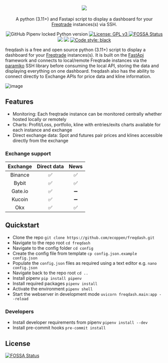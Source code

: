 <h1 align="center">
<img src="https://user-images.githubusercontent.com/51025241/209450888-c9160c81-38d8-44dd-93d9-96b4a6922074.png">
</h1>

<p align="center">
A python (3.11+) and Fastapi script to display a dashboard for your <a target="_blank" href="https://www.freqtrade.io/en/stable/">Freqtrade</a> instances(s) via SSH.
</p>
<p align="center">
<img alt="GitHub Pipenv locked Python version" src="https://img.shields.io/github/pipenv/locked/python-version/ecoppen/freqdash"> 
<a href="https://github.com/ecoppen/freqdash/blob/main/LICENSE"><img alt="License: GPL v3" src="https://img.shields.io/badge/License-GPLv3-blue.svg">
<a href="https://app.fossa.com/projects/git%2Bgithub.com%2Fecoppen%2Ffreqdash?ref=badge_shield"><img alt="FOSSA Status" src="https://app.fossa.com/api/projects/git%2Bgithub.com%2Fecoppen%2Ffreqdash.svg?type=shield"></a>
<a href="https://codecov.io/gh/ecoppen/freqdash"><img src="https://codecov.io/gh/ecoppen/freqdash/branch/main/graph/badge.svg?token=4XCZZ6MFPH"/></a>
<a href="https://codeclimate.com/github/ecoppen/freqdash/maintainability"><img src="https://api.codeclimate.com/v1/badges/c5663e3c743c988ea0e1/maintainability" /></a>
<a href="https://github.com/psf/black"><img alt="Code style: black" src="https://img.shields.io/badge/code%20style-black-000000.svg"></a>
</p>

freqdash is a free and open source python (3.11+) script to display a dashboard for your <a target="_blank" href="https://www.freqtrade.io/en/stable/">Freqtrade</a> instances(s). 
It is built on the <a target="_blank" href="https://fastapi.tiangolo.com/">FastApi</a> framework and connects to local/remote Freqtrade instances via the <a target="_blank" href="https://www.paramiko.org/">paramiko</a> SSH library before consuming the local API, storing the data and displaying everything on one dashboard.
freqdash also has the ability to connect directly to Exchange APIs for price data and kline information. 

![image](https://user-images.githubusercontent.com/51025241/226862169-bc2d8767-d453-4e41-9bcc-77463a4e0329.png)

## Features
- Monitoring: Each freqtrade instance can be monitored centrally whether hosted locally or remotely
- Charts: Profit/Loss, portfolio, kline with entries/exits charts available for each instance and exchange
- Direct exchange data: Spot and futures pair prices and klines accessible directly from the exchange

### Exchange support
| Exchange | Direct data | News |
|:--------:|:-----------:|:----:|
|  Binance |      ✅      |   ✅  |
|   Bybit  |      ✅      |   ✅  |
|  Gate.io |      ✅      |   ➖  |
|  Kucoin  |      ✅      |   ➖  |
|    Okx   |      ✅      |   ✅  |

## Quickstart

- Clone the repo `git clone https://github.com/ecoppen/freqdash.git`
- Navigate to the repo root `cd freqdash`
- Navigate to the config folder `cd config`
- Create the config file from template `cp config.json.example config.json`
- Populate the `config.json` files as required using a text editor e.g. `nano config.json`
- Navigate back to the repo root `cd ..`
- Install pipenv `pip install pipenv`
- Install required packages `pipenv install`
- Activate the environment `pipenv shell`
- Start the webserver in development mode `uvicorn freqdash.main:app --reload`

### Developers
- Install developer requirements from pipenv `pipenv install --dev`
- Install pre-commit hooks `pre-commit install`


## License
[![FOSSA Status](https://app.fossa.com/api/projects/git%2Bgithub.com%2Fecoppen%2Ffreqdash.svg?type=large)](https://app.fossa.com/projects/git%2Bgithub.com%2Fecoppen%2Ffreqdash?ref=badge_large)
